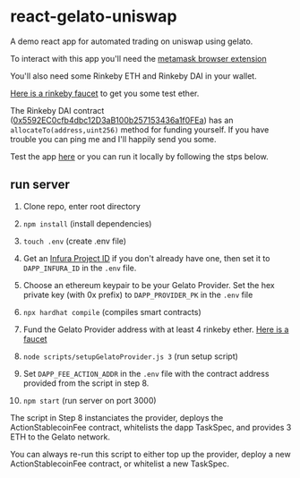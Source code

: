 # react-gelato-uniswap

A demo react app for automated trading on uniswap using gelato.

To interact with this app you'll need the [metamask browser extension](https://metamask.io)

You'll also need some Rinkeby ETH and Rinkeby DAI in your wallet. 

[Here is a rinkeby faucet](https://faucet.rinkeby.io/) to get you some test ether. 

The Rinkeby DAI contract ([0x5592EC0cfb4dbc12D3aB100b257153436a1f0FEa](https://rinkeby.etherscan.io/address/0x5592EC0cfb4dbc12D3aB100b257153436a1f0FEa)) has an `allocateTo(address,uint256)` method for funding yourself. If you have trouble you can ping me and I'll happily send you some.

Test the app [here](http://157.245.245.34:3000) or you can run it locally by following the stps below.

## run server

1. Clone repo, enter root directory

2. `npm install` (install dependencies)

3. `touch .env` (create .env file)

4. Get an [Infura Project ID](https://infura.io) if you don't already have one, then set it to `DAPP_INFURA_ID` in the `.env` file.

5. Choose an ethereum keypair to be your Gelato Provider. Set the hex private key (with 0x prefix) to `DAPP_PROVIDER_PK` in the `.env` file

6. `npx hardhat compile` (compiles smart contracts)

7. Fund the Gelato Provider address with at least 4 rinkeby ether. [Here is a faucet](https://faucet.rinkeby.io/)

8. `node scripts/setupGelatoProvider.js 3` (run setup script)

9. Set `DAPP_FEE_ACTION_ADDR` in the `.env` file with the contract address provided from the script in step 8.

10. `npm start` (run server on port 3000)

The script in Step 8 instanciates the provider, deploys the ActionStablecoinFee contract, whitelists the dapp TaskSpec, and provides 3 ETH to the Gelato network.

You can always re-run this script to either top up the provider, deploy a new ActionStablecoinFee contract, or whitelist a new TaskSpec.



